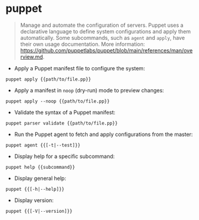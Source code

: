 # puppet

> Manage and automate the configuration of servers.
> Puppet uses a declarative language to define system configurations and apply them automatically.
> Some subcommands, such as `agent` and `apply`, have their own usage documentation.
> More information: <https://github.com/puppetlabs/puppet/blob/main/references/man/overview.md>.

- Apply a Puppet manifest file to configure the system:

`puppet apply {{path/to/file.pp}}`

- Apply a manifest in `noop` (dry-run) mode to preview changes:

`puppet apply --noop {{path/to/file.pp}}`

- Validate the syntax of a Puppet manifest:

`puppet parser validate {{path/to/file.pp}}`

- Run the Puppet agent to fetch and apply configurations from the master:

`puppet agent {{[-t|--test]}}`

- Display help for a specific subcommand:

`puppet help {{subcommand}}`

- Display general help:

`puppet {{[-h|--help]}}`

- Display version:

`puppet {{[-V|--version]}}`
